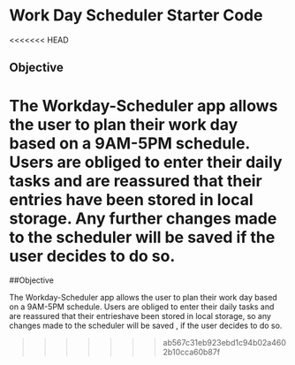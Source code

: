 # Work Day Scheduler Starter Code

<<<<<<< HEAD
## Objective

The Workday-Scheduler app allows the user to plan their work day based on a 9AM-5PM schedule. Users are obliged to enter their daily tasks and are reassured that their entries have been stored in local storage. Any further changes made to the scheduler will be saved if the user decides to do so.
=======
##Objective

The Workday-Scheduler app allows the user to plan their work day based on a 9AM-5PM schedule. Users are obliged to enter their daily tasks and are reassured that their entrieshave been stored in local storage, so any changes made to the scheduler will be saved , if the user decides to do so.
>>>>>>> ab567c31eb923ebd1c94b02a4602b10cca60b87f
